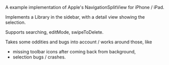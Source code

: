 A example implementation of Apple's NavigationSplitView for iPhone / iPad.

Implements a Library in the sidebar, with a detail view showing the selection.

Supports searching, editMode, swipeToDelete.

Takes some oddities and bugs into account / works around those, like 
  - missing toolbar icons after coming back from background,
  - selection bugs / crashes.
